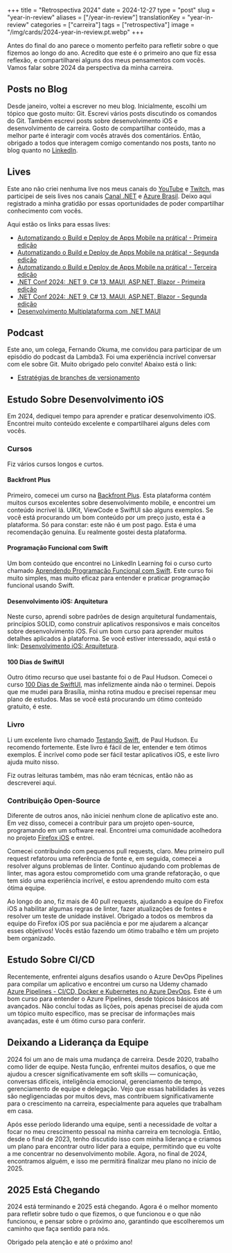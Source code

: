 +++
title = "Retrospectiva 2024"
date = 2024-12-27
type = "post"
slug = "year-in-review"
aliases = ["/year-in-review"]
translationKey = "year-in-review"
categories = ["carreira"]
tags = ["retrospectiva"]
image = "/img/cards/2024-year-in-review.pt.webp"
+++

Antes do final do ano parece o momento perfeito para refletir sobre o que fizemos ao longo do ano. Acredito que este é o primeiro ano que fiz essa reflexão, e compartilharei alguns dos meus pensamentos com vocês. Vamos falar sobre 2024 da perspectiva da minha carreira.

## Posts no Blog

Desde janeiro, voltei a escrever no meu blog. Inicialmente, escolhi um tópico que gosto muito: Git. Escrevi vários posts discutindo os comandos do Git. Também escrevi posts sobre desenvolvimento iOS e desenvolvimento de carreira. Gosto de compartilhar conteúdo, mas a melhor parte é interagir com vocês através dos comentários. Então, obrigado a todos que interagem comigo comentando nos posts, tanto no blog quanto no [LinkedIn][my_linkedin].

## Lives

Este ano não criei nenhuma live nos meus canais do [YouTube][my_youtube] e [Twitch][my_twitch], mas participei de seis lives nos canais [Canal .NET][canal_dotnet] e [Azure Brasil][azure_brasil]. Deixo aqui registrado a minha gratidão por essas oportunidades de poder compartilhar conhecimento com vocês.

Aqui estão os links para essas lives:

- [Automatizando o Build e Deploy de Apps Mobile na prática! - Primeira edição][live_1]
- [Automatizando o Build e Deploy de Apps Mobile na prática! - Segunda edição][live_2]
- [Automatizando o Build e Deploy de Apps Mobile na prática! - Terceira edição][live_3]
- [.NET Conf 2024: .NET 9, C# 13, MAUI, ASP.NET, Blazor - Primeira edição][live_4]
- [.NET Conf 2024: .NET 9, C# 13, MAUI, ASP.NET, Blazor - Segunda edição][live_5]
- [Desenvolvimento Multiplataforma com .NET MAUI][live_6]

## Podcast

Este ano, um colega, Fernando Okuma, me convidou para participar de um episódio do podcast da Lambda3. Foi uma experiência incrível conversar com ele sobre Git. Muito obrigado pelo convite! Abaixo está o link:

- [Estratégias de branches de versionamento][podcast_1]

## Estudo Sobre Desenvolvimento iOS

Em 2024, dediquei tempo para aprender e praticar desenvolvimento iOS. Encontrei muito conteúdo excelente e compartilharei alguns deles com vocês.

### Cursos

Fiz vários cursos longos e curtos.

#### Backfront Plus

Primeiro, comecei um curso na [Backfront Plus][backfront_plus]. Esta plataforma contém muitos cursos excelentes sobre desenvolvimento mobile, e encontrei um conteúdo incrível lá. UIKit, ViewCode e SwiftUI são alguns exemplos. Se você está procurando um bom conteúdo por um preço justo, esta é a plataforma. Só para constar: este não é um post pago. Esta é uma recomendação genuína. Eu realmente gostei desta plataforma.

#### Programação Funcional com Swift

Um bom conteúdo que encontrei no LinkedIn Learning foi o curso curto chamado [Aprendendo Programação Funcional com Swift][learning_functional_programming_with_swift]. Este curso foi muito simples, mas muito eficaz para entender e praticar programação funcional usando Swift.

#### Desenvolvimento iOS: Arquitetura

Neste curso, aprendi sobre padrões de design arquitetural fundamentais, princípios SOLID, como construir aplicativos responsivos e mais conceitos sobre desenvolvimento iOS. Foi um bom curso para aprender muitos detalhes aplicados à plataforma. Se você estiver interessado, aqui está o link: [Desenvolvimento iOS: Arquitetura][ios_development_architecture].

#### 100 Dias de SwiftUI

Outro ótimo recurso que usei bastante foi o de Paul Hudson. Comecei o curso [100 Dias de SwiftUI][100_days_of_swiftui], mas infelizmente ainda não o terminei. Depois que me mudei para Brasília, minha rotina mudou e precisei repensar meu plano de estudos. Mas se você está procurando um ótimo conteúdo gratuito, é este.

### Livro

Li um excelente livro chamado [Testando Swift][testing_swift], de Paul Hudson. Eu recomendo fortemente. Este livro é fácil de ler, entender e tem ótimos exemplos. É incrível como pode ser fácil testar aplicativos iOS, e este livro ajuda muito nisso.

Fiz outras leituras também, mas não eram técnicas, então não as descreverei aqui.

### Contribuição Open-Source

Diferente de outros anos, não iniciei nenhum clone de aplicativo este ano. Em vez disso, comecei a contribuir para um projeto open-source, programando em um software real. Encontrei uma comunidade acolhedora no projeto [Firefox iOS][firefox_ios] e entrei.

Comecei contribuindo com pequenos pull requests, claro. Meu primeiro pull request refatorou uma referência de fonte e, em seguida, comecei a resolver alguns problemas de linter. Continuo ajudando com problemas de linter, mas agora estou comprometido com uma grande refatoração, o que tem sido uma experiência incrível, e estou aprendendo muito com esta ótima equipe.

Ao longo do ano, fiz mais de 40 pull requests, ajudando a equipe do Firefox iOS a habilitar algumas regras de linter, fazer atualizações de fontes e resolver um teste de unidade instável.  Obrigado a todos os membros da equipe do Firefox iOS por sua paciência e por me ajudarem a alcançar esses objetivos! Vocês estão fazendo um ótimo trabalho e têm um projeto bem organizado.

## Estudo Sobre CI/CD

Recentemente, enfrentei alguns desafios usando o Azure DevOps Pipelines para compilar um aplicativo e encontrei um curso na Udemy chamado [Azure Pipelines - CI/CD, Docker e Kubernetes no Azure DevOps][azure_pipelines]. Este é um bom curso para entender o Azure Pipelines, desde tópicos básicos até avançados. Não concluí todas as lições, pois apenas precisei de ajuda com um tópico muito específico, mas se precisar de informações mais avançadas, este é um ótimo curso para conferir.

## Deixando a Liderança da Equipe

2024 foi um ano de mais uma mudança de carreira. Desde 2020, trabalho como líder de equipe. Nesta função, enfrentei muitos desafios, o que me ajudou a crescer significativamente em soft skills — comunicação, conversas difíceis, inteligência emocional, gerenciamento de tempo, gerenciamento de equipe e delegação. Vejo que essas habilidades às vezes são negligenciadas por muitos devs, mas contribuem significativamente para o crescimento na carreira, especialmente para aqueles que trabalham em casa.

Após esse período liderando uma equipe, senti a necessidade de voltar a focar no meu crescimento pessoal na minha carreira em tecnologia. Então, desde o final de 2023, tenho discutido isso com minha liderança e criamos um plano para encontrar outro líder para a equipe, permitindo que eu volte a me concentrar no desenvolvimento mobile. Agora, no final de 2024, encontramos alguém, e isso me permitirá finalizar meu plano no início de 2025.

## 2025 Está Chegando

2024 está terminando e 2025 está chegando. Agora é o melhor momento para refletir sobre tudo o que fizemos, o que funcionou e o que não funcionou, e pensar sobre o próximo ano, garantindo que escolheremos um caminho que faça sentido para nós.

Obrigado pela atenção e até o próximo ano!

[my_youtube]: https://www.youtube.com/ionixjunior
[my_twitch]: https://www.twitch.tv/ionixjunior
[my_linkedin]: https://www.linkedin.com/in/ionixjunior/
[canal_dotnet]: https://www.youtube.com/@CanalDotNET
[azure_brasil]: https://www.youtube.com/@azurebrasilcloud
[backfront_plus]: https://backfront.com.br/backfront-plus
[100_days_of_swiftui]: https://www.hackingwithswift.com/100/swiftui
[azure_pipelines]: https://www.udemy.com/course/azurepipelines/
[firefox_ios]: https://github.com/mozilla-mobile/firefox-ios
[live_1]: https://www.youtube.com/watch?v=CLFaMNJRChk
[live_2]: https://www.youtube.com/watch?v=ZfjvroVEa_s
[live_3]: https://www.youtube.com/watch?v=pOrzMb-YXFM
[live_4]: https://www.youtube.com/watch?v=qic347r3R2A
[live_5]: https://www.youtube.com/watch?v=o4GBUUMnedg
[live_6]: https://www.youtube.com/watch?v=i6Ef-ex7-3s
[podcast_1]: https://tivit.com/podcast/podcast-401/
[testing_swift]: https://www.hackingwithswift.com/store/testing-swift
[learning_functional_programming_with_swift]: https://www.linkedin.com/learning/learning-functional-programming-with-swift/welcome
[ios_development_architecture]: https://www.linkedin.com/learning/ios-development-architecture/the-value-in-architecting-your-apps